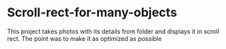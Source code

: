 # Scroll-rect-for-many-objects

This project takes photos with its details from folder and displays it in scroll rect. The point was to make it as optimized as possible
